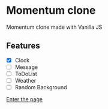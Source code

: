 # Momentum clone
Momentum clone made with Vanilla JS

## Features
- [x] Clock
- [ ] Message
- [ ] ToDoList
- [ ] Weather
- [ ] Random Background

[Enter the page](https://leegibeom.github.io/momentum/)